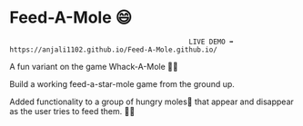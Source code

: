 # Feed-A-Mole 😄

                                                LIVE DEMO ➡  https://anjali1102.github.io/Feed-A-Mole.github.io/

 A fun variant on the game Whack-A-Mole 🌟✨

Build a working feed-a-star-mole game from the ground up.

Added functionality to a group of hungry moles👀 that appear and disappear as the user tries to feed them.  🐛🐛


